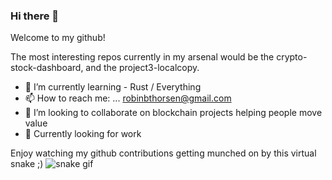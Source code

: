 ### Hi there 👋
Welcome to my github!

The most interesting repos currently in my arsenal would be the crypto-stock-dashboard, and the project3-localcopy.

- 🌱 I’m currently learning - Rust / Everything
- 📫 How to reach me: ... robinbthorsen@gmail.com 
- 👯 I’m looking to collaborate on blockchain projects helping people move value
- 💬 Currently looking for work 


Enjoy watching my github contributions getting munched on by this virtual snake ;) 
![snake gif](https://github.com/jedandroby/jedandroby/blob/output/github-contribution-grid-snake.svg)

<!--
**jedandroby/jedandroby** is a ✨ _special_ ✨ repository because its `README.md` (this file) appears on your GitHub profile.

Here are some ideas to get you started:

- 🔭 I’m currently working on ...
- 🌱 I’m currently learning ...
- 👯 I’m looking to collaborate on ...
- 🤔 I’m looking for help with ...
- 💬 Ask me about ...
- 📫 How to reach me: ...
- 😄 Pronouns: ...
- ⚡ Fun fact: ...
-->
